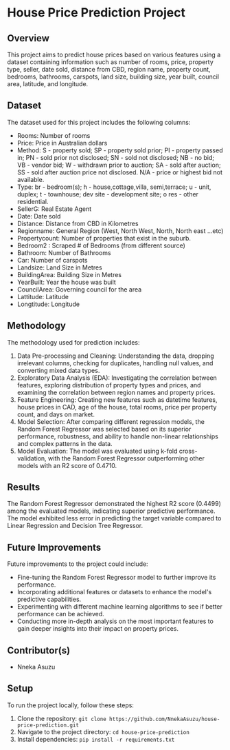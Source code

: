 # House Price Prediction Project

## Overview
This project aims to predict house prices based on various features using a dataset containing information such as number of rooms, price, property type, seller, date sold, distance from CBD, region name, property count, bedrooms, bathrooms, carspots, land size, building size, year built, council area, latitude, and longitude.

## Dataset
The dataset used for this project includes the following columns:
- Rooms: Number of rooms
- Price: Price in Australian dollars
- Method: S - property sold; SP - property sold prior; PI - property passed in; PN - sold prior not disclosed; SN - sold not disclosed; NB - no bid; VB - vendor bid; W - withdrawn prior to auction; SA - sold after auction; SS - sold after auction price not disclosed. N/A - price or highest bid not available.
- Type: br - bedroom(s); h - house,cottage,villa, semi,terrace; u - unit, duplex; t - townhouse; dev site - development site; o res - other residential.
- SellerG: Real Estate Agent
- Date: Date sold
- Distance: Distance from CBD in Kilometres
- Regionname: General Region (West, North West, North, North east …etc)
- Propertycount: Number of properties that exist in the suburb.
- Bedroom2 : Scraped # of Bedrooms (from different source)
- Bathroom: Number of Bathrooms
- Car: Number of carspots
- Landsize: Land Size in Metres
- BuildingArea: Building Size in Metres
- YearBuilt: Year the house was built
- CouncilArea: Governing council for the area
- Lattitude: Latitude
- Longtitude: Longitude

## Methodology
The methodology used for prediction includes:
1. Data Pre-processing and Cleaning: Understanding the data, dropping irrelevant columns, checking for duplicates, handling null values, and converting mixed data types.
2. Exploratory Data Analysis (EDA): Investigating the correlation between features, exploring distribution of property types and prices, and examining the correlation between region names and property prices.
3. Feature Engineering: Creating new features such as datetime features, house prices in CAD, age of the house, total rooms, price per property count, and days on market.
4. Model Selection: After comparing different regression models, the Random Forest Regressor was selected based on its superior performance, robustness, and ability to handle non-linear relationships and complex patterns in the data.
5. Model Evaluation: The model was evaluated using k-fold cross-validation, with the Random Forest Regressor outperforming other models with an R2 score of 0.4710.

## Results
The Random Forest Regressor demonstrated the highest R2 score (0.4499) among the evaluated models, indicating superior predictive performance. The model exhibited less error in predicting the target variable compared to Linear Regression and Decision Tree Regressor.

## Future Improvements
Future improvements to the project could include:
- Fine-tuning the Random Forest Regressor model to further improve its performance.
- Incorporating additional features or datasets to enhance the model's predictive capabilities.
- Experimenting with different machine learning algorithms to see if better performance can be achieved.
- Conducting more in-depth analysis on the most important features to gain deeper insights into their impact on property prices.

## Contributor(s)
- Nneka Asuzu

## Setup
To run the project locally, follow these steps:
1. Clone the repository: `git clone https://github.com/NnekaAsuzu/house-price-prediction.git`
2. Navigate to the project directory: `cd house-price-prediction`
3. Install dependencies: `pip install -r requirements.txt`
